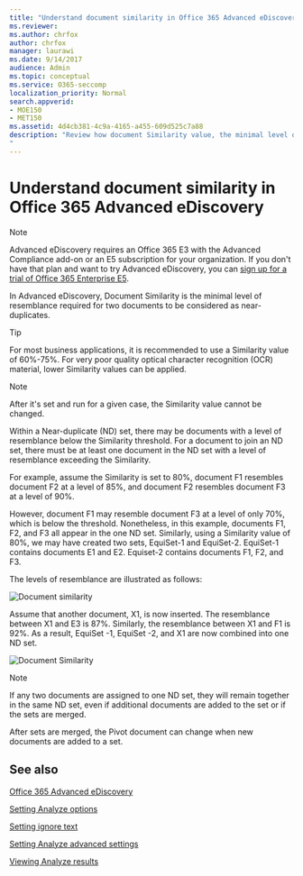 ```yaml
---
title: "Understand document similarity in Office 365 Advanced eDiscovery"
ms.reviewer: 
ms.author: chrfox
author: chrfox
manager: laurawi
ms.date: 9/14/2017
audience: Admin
ms.topic: conceptual
ms.service: O365-seccomp
localization_priority: Normal
search.appverid: 
- MOE150
- MET150
ms.assetid: 4d4cb381-4c9a-4165-a455-609d525c7a88
description: "Review how document Similarity value, the minimal level of resemblance for two files to be considered near-duplicates, works in Office 365 Advanced eDiscovery.
"
---
```


# Understand document similarity in Office 365 Advanced eDiscovery

> [!NOTE]
> Advanced eDiscovery requires an Office 365 E3 with the Advanced Compliance add-on or an E5 subscription for your organization. If you don't have that plan and want to try Advanced eDiscovery, you can [sign up for a trial of Office 365 Enterprise E5](https://go.microsoft.com/fwlink/p/?LinkID=698279). 
  
In Advanced eDiscovery, Document Similarity is the minimal level of resemblance required for two documents to be considered as near-duplicates.
  
> [!TIP]
> For most business applications, it is recommended to use a Similarity value of 60%-75%. For very poor quality optical character recognition (OCR) material, lower Similarity values can be applied. 
  
> [!NOTE]
> After it's set and run for a given case, the Similarity value cannot be changed. 
  
Within a Near-duplicate (ND) set, there may be documents with a level of resemblance below the Similarity threshold. For a document to join an ND set, there must be at least one document in the ND set with a level of resemblance exceeding the Similarity. 
  
For example, assume the Similarity is set to 80%, document F1 resembles document F2 at a level of 85%, and document F2 resembles document F3 at a level of 90%. 
  
However, document F1 may resemble document F3 at a level of only 70%, which is below the threshold. Nonetheless, in this example, documents F1, F2, and F3 all appear in the one ND set. Similarly, using a Similarity value of 80%, we may have created two sets, EquiSet-1 and EquiSet-2. EquiSet-1 contains documents E1 and E2. Equiset-2 contains documents F1, F2, and F3. 
  
The levels of resemblance are illustrated as follows:
  
![Document similarity](media/3907ea7d-e28a-4027-8fc3-be090dd39144.gif)
  
Assume that another document, X1, is now inserted. The resemblance between X1 and E3 is 87%. Similarly, the resemblance between X1 and F1 is 92%. As a result, EquiSet -1, EquiSet -2, and X1 are now combined into one ND set.
  
![Document Similarity](media/d140d347-33d5-475a-af04-594a0f2ab13d.gif)
  
> [!NOTE]
> If any two documents are assigned to one ND set, they will remain together in the same ND set, even if additional documents are added to the set or if the sets are merged. 
  
After sets are merged, the Pivot document can change when new documents are added to a set. 
  
## See also

[Office 365 Advanced eDiscovery](office-365-advanced-ediscovery.md)
  
[Setting Analyze options](set-analyze-options-in-advanced-ediscovery.md)
  
[Setting ignore text](set-ignore-text-in-advanced-ediscovery.md)
  
[Setting Analyze advanced settings](set-analyze-advanced-settings-in-advanced-ediscovery.md)
  
[Viewing Analyze results](view-analyze-results-in-advanced-ediscovery.md)

